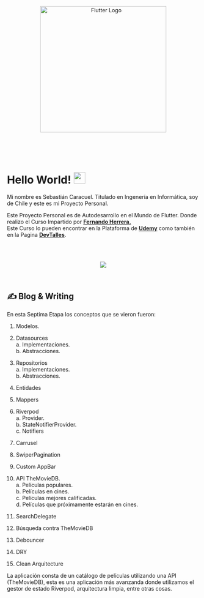 <p align="center">
  <a href="#" target="blank"><img src="https://storage.googleapis.com/cms-storage-bucket/6a07d8a62f4308d2b854.svg" width="330" alt="Flutter Logo" /></a>
</p>

<br>
<br>
<br>

# Hello World! <img src="https://raw.githubusercontent.com/MartinHeinz/MartinHeinz/master/wave.gif" width="30px" height="30px" />

Mi nombre es Sebastián Caracuel. Titulado en Ingenería en Informática, soy de Chile y este es mi Proyecto Personal.

Este Proyecto Personal es de Autodesarrollo en el Mundo de Flutter.
Donde realizo el Curso Impartido por <a href="https://gist.github.com/Klerith"><b>Fernando Herrera.</b></a><br>
Este Curso lo pueden encontrar en la Plataforma de <a href="https://www.udemy.com/course/flutter-cero-a-experto/?kw=flutter&src=sac"><b>Udemy</b></a> como también en la Pagina <a href="https://cursos.devtalles.com/"><b>DevTalles</b></a>. 


<br>
<br>
<p align="center">
  <a href="https://skillicons.dev">
    <img src="https://skillicons.dev/icons?i=flutter,dart,vscode&perline=14" />
  </a>
</p>


<br>

## &#x270d; Blog & Writing

En esta Septima Etapa los conceptos que se vieron fueron:
<br>

1. Modelos.
2. Datasources <br>
    a. Implementaciones.<br>
    b. Abstracciones.<br>
3. Repositorios <br>
    a. Implementaciones.<br>
    b. Abstracciones.<br>

4. Entidades
5. Mappers
6. Riverpod<br>
    a. Provider.<br>
    b. StateNotifierProvider.<br>
    c. Notifiers<br>
7. Carrusel
8. SwiperPagination
9. Custom AppBar
10. API TheMovieDB.<br>
    a. Películas populares.<br>
    b. Películas en cines. <br>
    c. Películas mejores calificadas.<br>
    d. Películas que próximamente estarán en cines.<br>
11. SearchDelegate
12. Búsqueda contra TheMovieDB
13. Debouncer
14. DRY
15. Clean Arquitecture 

La aplicación consta de un catálogo de películas utilizando una API (TheMovieDB), esta es una aplicación más avanzanda donde utilizamos el gestor de estado Riverpod, arquitectura limpia, entre otras cosas.
<br> 
<br>


